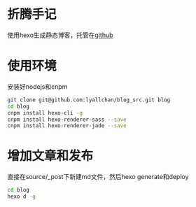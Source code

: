 # 折腾手记

使用hexo生成静态博客，托管在[github](http://lyallchan.github.io)

# 使用环境

安装好nodejs和cnpm

```bash
git clone git@github.com:lyallchan/blog_src.git blog
cd blog
cnpm install hexo-cli -g
cnpm install hexo-renderer-sass --save
cnpm install hexo-renderer-jade --save
```

# 增加文章和发布

直接在source/_post下新建md文件，然后hexo generate和deploy

```bash
cd blog
hexo d -g
```

